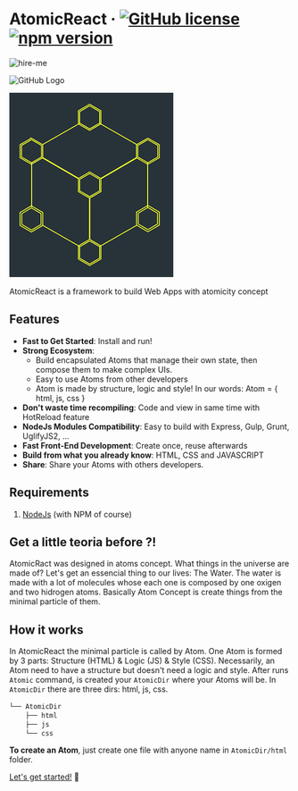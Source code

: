 # AtomicReact  &middot; [![GitHub license](https://img.shields.io/badge/license-MIT-blue.svg)](https://github.com/facebook/react/blob/master/LICENSE) [![npm version](https://img.shields.io/npm/v/atomicreact.svg?style=flat)](https://www.npmjs.com/package/atomicreact)

![hire-me](https://i.imgur.com/4izvPGc.png)

![GitHub Logo](https://svgshare.com/i/8wf.svg)

![GitHub Logo Image](./assets/logo_s.png)

AtomicReact is a framework to build Web Apps with atomicity concept
## Features

* **Fast to Get Started**: Install and run!
* **Strong Ecosystem**:
    *  Build encapsulated Atoms that manage their own state, then compose them to make complex UIs.
    *  Easy to use Atoms from other developers
    *  Atom is made by structure, logic and style! In our words: Atom = { html, js, css }
* **Don't waste time recompiling**: Code and view in same time with HotReload feature
* **NodeJs Modules Compatibility**: Easy to build with Express, Gulp, Grunt, UglifyJS2, ...
* **Fast Front-End Development**: Create once, reuse afterwards
* **Build from what you already know**: HTML, CSS and JAVASCRIPT
* **Share**: Share your Atoms with others developers.

## Requirements
1. [NodeJs](https://nodejs.org) (with NPM of course)

## Get a little teoria before ?!
AtomicRact was designed in atoms concept. What things in the universe are made of?
Let's get an essencial thing to our lives: The Water. The water is made with a lot of molecules whose each one is composed by one oxigen and two hidrogen atoms.
Basically Atom Concept is create things from the minimal particle of them.

## How it works
In AtomicReact the minimal particle is called by Atom. One Atom is formed by 3 parts: Structure (HTML) & Logic (JS) & Style (CSS). Necessarily, an Atom need to have a structure but doesn't need a logic and style.
After runs `Atomic` command,  is created your `AtomicDir` where your Atoms will be.
In `AtomicDir` there are three dirs: html, js, css.
``` text
└── AtomicDir
    ├── html
    ├── js
    └── css
```
**To create an Atom**, just create one file with anyone name in `AtomicDir/html` folder.

[Let's get started!](getStarted?id=installation) :rocket:
